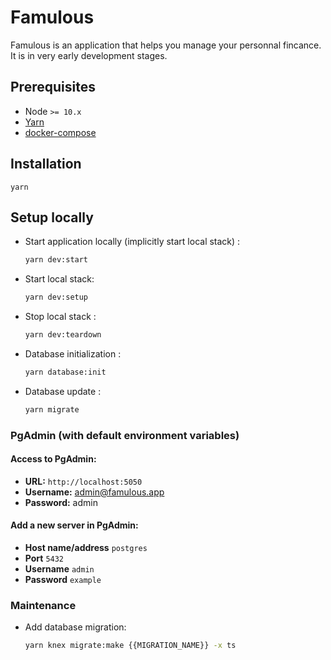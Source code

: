 # Famulous

Famulous is an application that helps you manage your personnal fincance. It is in very early development stages.

## Prerequisites

- Node `>= 10.x`
- [Yarn](https://classic.yarnpkg.com/en/docs/install/#mac-stable)
- [docker-compose](https://docs.docker.com/compose/install/)

## Installation

```
yarn
```

## Setup locally

- Start application locally (implicitly start local stack) :

  ```sh
  yarn dev:start
  ```

- Start local stack:

  ```sh
  yarn dev:setup
  ```

- Stop local stack :

  ```sh
  yarn dev:teardown
  ```

- Database initialization :

  ```sh
  yarn database:init
  ```

- Database update :

  ```sh
  yarn migrate
  ```

### PgAdmin (with default environment variables)

#### Access to PgAdmin:

- **URL:** `http://localhost:5050`
- **Username:** admin@famulous.app
- **Password:** admin

#### Add a new server in PgAdmin:

- **Host name/address** `postgres`
- **Port** `5432`
- **Username** `admin`
- **Password** `example`

### Maintenance

- Add database migration:

  ```sh
  yarn knex migrate:make {{MIGRATION_NAME}} -x ts
  ```
